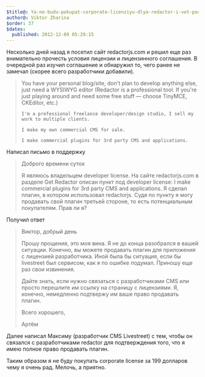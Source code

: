```yaml
---
$title@: Ya-ne-budu-pokupat-corporate-licenziyu-dlya-redactor-i-vot-pochemu
author@: Viktor Zharina
$order: 37
$dates:
  published: 2012-12-09 05:29:15
---
```

Несколько дней назад я посетил сайт redactorjs.com и решил еще раз внимательно прочесть условия лицензии и лицензинного соглашения. В очередной раз изучил соглашение и обнаружил то, чего ранее не замечал (скорее всего разработчики добавили).

<blockquote>    You have your personal blog/site, don't plan to develop anything else, just need a WYSIWYG editor (Redactor is a professional tool. If you're just playing around and need some free stuff — choose TinyMCE, CKEditor, etc.)

    I'm a professional freelance developer/design studio, I sell my work to multiple clients.

    I make my own commercial CMS for sale.

    I make commercial plugins for 3rd party CMS and applications.

</blockquote>



Написал письмо в поддержку

<blockquote>Доброго времени суток

Я являюсь владельцем developer license. На сайте redactorjs.com в разделе Get Redactor описан пункт под developer license: I make commercial plugins for 3rd party CMS and applications. Я сделал плагин, в котором использовал redactorjs. Судя по пункту я могу продавать свой плагин третьей стороне, то есть потенциальным покупателям. Прав ли я?

</blockquote>

Получил ответ

<blockquote>Виктор, добрый день

Прошу прощения, это моя вина. Я не до конца разобрался в вашей ситуации. Конечно, вы можете продавать плагин для приложения с лицензией разработчика. Иной была бы ситуация, если бы livestreet был сервисом, как я по ошибке подумал. Приношу еще раз свои извинения.

Дайте знать, если нужно связаться с разработчиками CMS или просто перешлите им ссылку на страницу с лицензиями. Я, конечно, немедленно подтвержу им ваше право продавать плагин.

Всего хорошего,

Артём</blockquote>

Далее написал Максиму (разработчик CMS Livestreet) с тем, чтобы он связался с разработчиками redactor для подтверждения того, что я имею полное право продавать плагин.

Таким образом я не буду покупать corporate license за 199 долларов чему я очень рад. Мелочь, а приятно.
